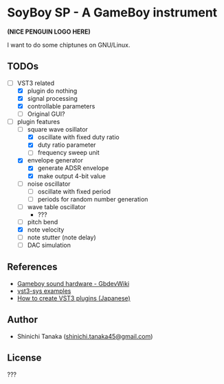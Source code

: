 # SoyBoy SP - A GameBoy instrument

**(NICE PENGUIN LOGO HERE)**

I want to do some chiptunes on GNU/Linux.

## TODOs

- [ ] VST3 related
    - [x] plugin do nothing
    - [x] signal processing
    - [x] controllable parameters
    - [ ] Original GUI?
- [ ] plugin features
    - [ ] square wave osillator
        - [x] oscillate with fixed duty ratio
        - [x] duty ratio parameter
        - [ ] frequency sweep unit
    - [x] envelope generator
        - [x] generate ADSR envelope
        - [x] make output 4-bit value
    - [ ] noise oscillator
        - [ ] oscillate with fixed period
        - [ ] periods for random number generation
    - [ ] wave table oscillator
        - ???
    - [ ] pitch bend
    - [x] note velocity
    - [ ] note stutter (note delay)
    - [ ] DAC simulation

## References

- [Gameboy sound hardware - GbdevWiki](https://gbdev.gg8.se/wiki/articles/Gameboy_sound_hardware)
- [vst3-sys examples](https://github.com/RustAudio/vst3-sys/tree/master/examples)
- [How to create VST3 plugins (Japanese)](https://vstcpp.wpblog.jp/?page_id=1316)

## Author

- Shinichi Tanaka (<shinichi.tanaka45@gmail.com>)

## License

???
